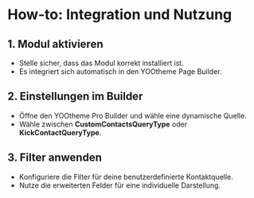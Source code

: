 # How-to: Integration und Nutzung

## **1. Modul aktivieren**
- Stelle sicher, dass das Modul korrekt installiert ist.
- Es integriert sich automatisch in den YOOtheme Page Builder.

## **2. Einstellungen im Builder**
- Öffne den YOOtheme Pro Builder und wähle eine dynamische Quelle.
- Wähle zwischen **CustomContactsQueryType** oder **KickContactQueryType**.

## **3. Filter anwenden**
- Konfiguriere die Filter für deine benutzerdefinierte Kontaktquelle.
- Nutze die erweiterten Felder für eine individuelle Darstellung.
